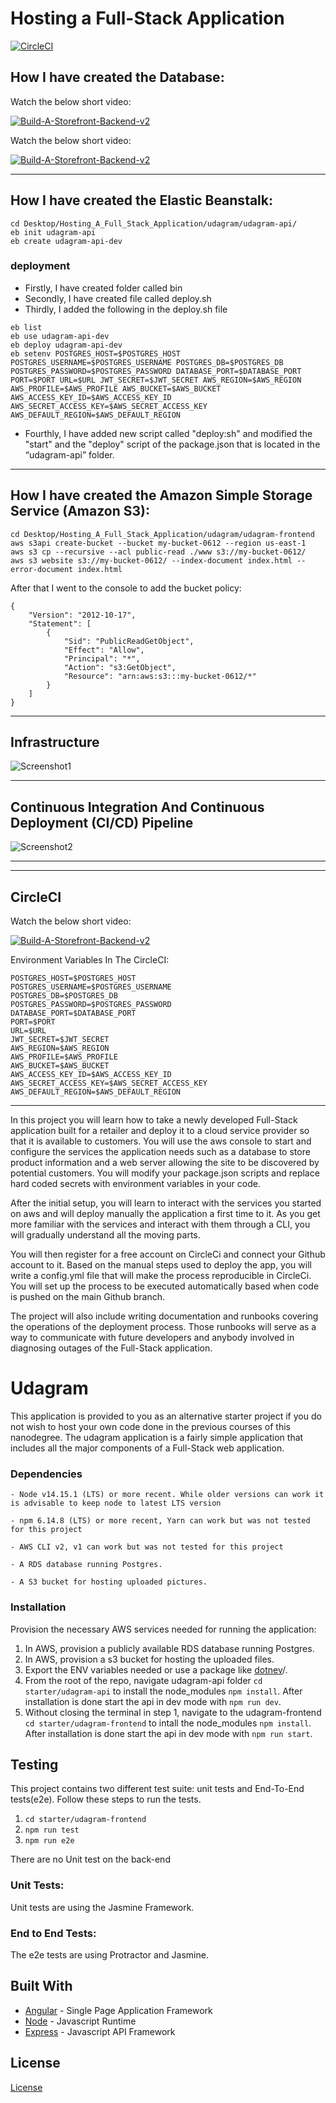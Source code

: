 # Hosting a Full-Stack Application

[![CircleCI](https://dl.circleci.com/status-badge/img/gh/Youssef-Hassane/Hosting_A_Full_Stack_Application/tree/main.svg?style=svg)](https://dl.circleci.com/status-badge/redirect/gh/Youssef-Hassane/Hosting_A_Full_Stack_Application/tree/main)

## How I have created the Database:

Watch the below short video:

[![Build-A-Storefront-Backend-v2](https://img.youtube.com/vi/HV2yUIixgaM/0.jpg)](https://www.youtube.com/watch?v=HV2yUIixgaM)

Watch the below short video:

[![Build-A-Storefront-Backend-v2](https://img.youtube.com/vi/h8oVvGkekU4/0.jpg)](https://www.youtube.com/watch?v=h8oVvGkekU4)

---

## How I have created the Elastic Beanstalk:

```
cd Desktop/Hosting_A_Full_Stack_Application/udagram/udagram-api/
eb init udagram-api
eb create udagram-api-dev
```

### deployment

- Firstly, I have created folder called bin
- Secondly, I have created file called deploy.sh
- Thirdly, I added the following in the deploy.sh file

```
eb list
eb use udagram-api-dev
eb deploy udagram-api-dev
eb setenv POSTGRES_HOST=$POSTGRES_HOST POSTGRES_USERNAME=$POSTGRES_USERNAME POSTGRES_DB=$POSTGRES_DB POSTGRES_PASSWORD=$POSTGRES_PASSWORD DATABASE_PORT=$DATABASE_PORT PORT=$PORT URL=$URL JWT_SECRET=$JWT_SECRET AWS_REGION=$AWS_REGION AWS_PROFILE=$AWS_PROFILE AWS_BUCKET=$AWS_BUCKET AWS_ACCESS_KEY_ID=$AWS_ACCESS_KEY_ID AWS_SECRET_ACCESS_KEY=$AWS_SECRET_ACCESS_KEY AWS_DEFAULT_REGION=$AWS_DEFAULT_REGION
```

- Fourthly, I have added new script called "deploy:sh" and modified the "start" and the "deploy" script of the package.json that is located in the “udagram-api” folder.

---

## How I have created the Amazon Simple Storage Service (Amazon S3):

```
cd Desktop/Hosting_A_Full_Stack_Application/udagram/udagram-frontend
aws s3api create-bucket --bucket my-bucket-0612 --region us-east-1
aws s3 cp --recursive --acl public-read ./www s3://my-bucket-0612/
aws s3 website s3://my-bucket-0612/ --index-document index.html --error-document index.html
```

After that I went to the console to add the bucket policy:

```
{
    "Version": "2012-10-17",
    "Statement": [
        {
            "Sid": "PublicReadGetObject",
            "Effect": "Allow",
            "Principal": "*",
            "Action": "s3:GetObject",
            "Resource": "arn:aws:s3:::my-bucket-0612/*"
        }
    ]
}
```

---

## Infrastructure

![Screenshot1](https://github.com/Youssef-Hassane/Screenshot-3/blob/main/ScreenShot_2.png)

---

## Continuous Integration And Continuous Deployment (CI/CD) Pipeline

![Screenshot2](https://github.com/Youssef-Hassane/Screenshot-3/blob/main/ScreenShot_1.png)

---

---

## CircleCI

Watch the below short video:

[![Build-A-Storefront-Backend-v2](https://img.youtube.com/vi/My8ePS93Ci8/0.jpg)](https://www.youtube.com/watch?v=My8ePS93Ci8)

Environment Variables In The CircleCI:

```
POSTGRES_HOST=$POSTGRES_HOST
POSTGRES_USERNAME=$POSTGRES_USERNAME
POSTGRES_DB=$POSTGRES_DB
POSTGRES_PASSWORD=$POSTGRES_PASSWORD
DATABASE_PORT=$DATABASE_PORT
PORT=$PORT
URL=$URL
JWT_SECRET=$JWT_SECRET
AWS_REGION=$AWS_REGION
AWS_PROFILE=$AWS_PROFILE
AWS_BUCKET=$AWS_BUCKET
AWS_ACCESS_KEY_ID=$AWS_ACCESS_KEY_ID
AWS_SECRET_ACCESS_KEY=$AWS_SECRET_ACCESS_KEY
AWS_DEFAULT_REGION=$AWS_DEFAULT_REGION
```

---

In this project you will learn how to take a newly developed Full-Stack application built for a retailer and deploy it to a cloud service provider so that it is available to customers. You will use the aws console to start and configure the services the application needs such as a database to store product information and a web server allowing the site to be discovered by potential customers. You will modify your package.json scripts and replace hard coded secrets with environment variables in your code.

After the initial setup, you will learn to interact with the services you started on aws and will deploy manually the application a first time to it. As you get more familiar with the services and interact with them through a CLI, you will gradually understand all the moving parts.

You will then register for a free account on CircleCi and connect your Github account to it. Based on the manual steps used to deploy the app, you will write a config.yml file that will make the process reproducible in CircleCi. You will set up the process to be executed automatically based when code is pushed on the main Github branch.

The project will also include writing documentation and runbooks covering the operations of the deployment process. Those runbooks will serve as a way to communicate with future developers and anybody involved in diagnosing outages of the Full-Stack application.

# Udagram

This application is provided to you as an alternative starter project if you do not wish to host your own code done in the previous courses of this nanodegree. The udagram application is a fairly simple application that includes all the major components of a Full-Stack web application.

### Dependencies

```
- Node v14.15.1 (LTS) or more recent. While older versions can work it is advisable to keep node to latest LTS version

- npm 6.14.8 (LTS) or more recent, Yarn can work but was not tested for this project

- AWS CLI v2, v1 can work but was not tested for this project

- A RDS database running Postgres.

- A S3 bucket for hosting uploaded pictures.

```

### Installation

Provision the necessary AWS services needed for running the application:

1. In AWS, provision a publicly available RDS database running Postgres. <Place holder for link to classroom article>
1. In AWS, provision a s3 bucket for hosting the uploaded files. <Place holder for tlink to classroom article>
1. Export the ENV variables needed or use a package like [dotnev](https://www.npmjs.com/package/dotenv)/.
1. From the root of the repo, navigate udagram-api folder `cd starter/udagram-api` to install the node_modules `npm install`. After installation is done start the api in dev mode with `npm run dev`.
1. Without closing the terminal in step 1, navigate to the udagram-frontend `cd starter/udagram-frontend` to intall the node_modules `npm install`. After installation is done start the api in dev mode with `npm run start`.

## Testing

This project contains two different test suite: unit tests and End-To-End tests(e2e). Follow these steps to run the tests.

1. `cd starter/udagram-frontend`
1. `npm run test`
1. `npm run e2e`

There are no Unit test on the back-end

### Unit Tests:

Unit tests are using the Jasmine Framework.

### End to End Tests:

The e2e tests are using Protractor and Jasmine.

## Built With

- [Angular](https://angular.io/) - Single Page Application Framework
- [Node](https://nodejs.org) - Javascript Runtime
- [Express](https://expressjs.com/) - Javascript API Framework

## License

[License](LICENSE.txt) 

